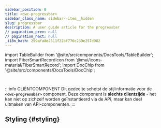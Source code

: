```yaml
---
sidebar_position: 0
title: <dwc-progressbar>
sidebar_class_name: sidebar--item__hidden
slug: progressbar
description: A user guide article for the progressbar
// pagination_prev: null
// pagination_next: null
_i18n_hash: 259afa8e2511f22af776c239e257d982
---
```

import TableBuilder from '@site/src/components/DocsTools/TableBuilder';
import FiberSmartRecordIcon from '@mui/icons-material/FiberSmartRecord';
import DocChip from '@site/src/components/DocsTools/DocChip';

<DocChip chip='shadow' />

<br />

:::info CLIËNTCOMPONENT
Dit gedeelte schetst de stijlinformatie voor de **`<dwc-progressbar>`** component. Deze component is **slechts clientzijde** - het kan niet op zichzelf worden geïnstantieerd via de API, maar kan deel uitmaken van API-componenten.
:::

## Styling {#styling}

<TableBuilder name="dwc-progressbar" clientComponent />
